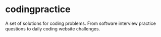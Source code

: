 # codingpractice
A set of solutions for coding problems. From software interview practice questions to daily coding website challenges.
